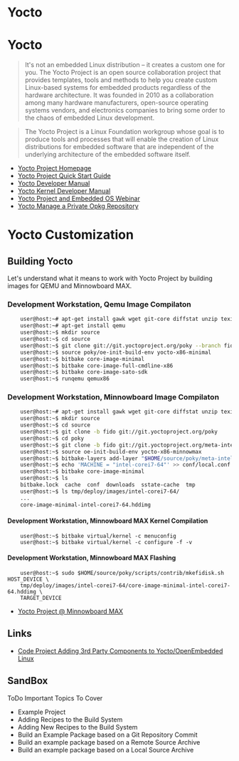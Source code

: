 # Yocto

Yocto
==

> It's not an embedded Linux distribution – it creates a custom one for you. The Yocto Project is an open source collaboration project that provides templates, tools and methods to help you create custom Linux-based systems for embedded products regardless of the hardware architecture. It was founded in 2010 as a collaboration among many hardware manufacturers, open-source operating systems vendors, and electronics companies to bring some order to the chaos of embedded Linux development.

> The Yocto Project is a Linux Foundation workgroup whose goal is to produce tools and processes that will enable the creation of Linux distributions for embedded software that are independent of the underlying architecture of the embedded software itself.

- [Yocto Project Homepage](https://www.yoctoproject.org/)
- [Yocto Project Quick Start Guide](http://www.yoctoproject.org/docs/2.0/yocto-project-qs/yocto-project-qs.html)
- [Yocto Developer Manual](http://www.yoctoproject.org/docs/1.6.1/dev-manual/dev-manual.html)
- [Yocto Kernel Developer Manual](http://www.yoctoproject.org/docs/1.6.1/kernel-dev/kernel-dev.html)
- [Yocto Project and Embedded OS Webinar](http://www.intel.com/content/www/us/en/education/university/galileo-university-curricula/yocto-project-and-embedded-os-webinar-replay.html#)
- [Yocto Manage a Private Opkg Repository](http://www.jumpnowtek.com/yocto/Managing-a-private-opkg-repository.html)

Yocto Customization
==
## Building Yocto

Let's understand what it means to work with Yocto Project by building images for QEMU and Minnowboard MAX.

### Development Workstation, Qemu Image Compilaton

```sh
    user@host:~# apt-get install gawk wget git-core diffstat unzip texinfo build-essential chrpath
    user@host:~# apt-get install qemu
    user@host:~$ mkdir source
    user@host:~$ cd source
    user@host:~$ git clone git://git.yoctoproject.org/poky --branch fido
    user@host:~$ source poky/oe-init-build-env yocto-x86-minimal
    user@host:~$ bitbake core-image-minimal
    user@host:~$ bitbake core-image-full-cmdline-x86
    user@host:~$ bitbake core-image-sato-sdk
    user@host:~$ runqemu qemux86
```
### Development Workstation, Minnowboard Image Compilaton

```sh
    user@host:~# apt-get install gawk wget git-core diffstat unzip texinfo build-essential chrpath
    user@host:~$ mkdir source
    user@host:~$ cd source
    user@host:~$ git clone -b fido git://git.yoctoproject.org/poky
    user@host:~$ cd poky
    user@host:~$ git clone -b fido git://git.yoctoproject.org/meta-intel
    user@host:~$ source oe-init-build-env yocto-x86-minnowmax
    user@host:~$ bitbake-layers add-layer "$HOME/source/poky/meta-intel"
    user@host:~$ echo 'MACHINE = "intel-corei7-64"' >> conf/local.conf
    user@host:~$ bitbake core-image-minimal
    user@host:~$ ls
    bitbake.lock  cache  conf  downloads  sstate-cache  tmp
    user@host:~$ ls tmp/deploy/images/intel-corei7-64/
    ...
    core-image-minimal-intel-corei7-64.hddimg
```

#### Development Workstation, Minnowboard MAX Kernel Compilation

```
    user@host:~$ bitbake virtual/kernel -c menuconfig
    user@host:~$ bitbake virtual/kernel -c configure -f -v
```

#### Development Workstation, Minnowboard MAX Flashing

```
    user@host:~$ sudo $HOME/source/poky/scripts/contrib/mkefidisk.sh HOST_DEVICE \
    tmp/deploy/images/intel-corei7-64/core-image-minimal-intel-corei7-64.hddimg \
    TARGET_DEVICE
```

- [Yocto Project @ Minnowboard MAX](http://wiki.minnowboard.org/Yocto_Project)

## Links

- [Code Project Adding 3rd Party Components to Yocto/OpenEmbedded Linux](http://www.codeproject.com/Articles/774826/Adding-rd-party-components-to-Yocto-OpenEmbedded-L)
 
## SandBox

ToDo Important Topics To Cover

- Example Project
- Adding Recipes to the Build System
- Adding New Recipes to the Build System
- Build an Example Package based on a Git Repository Commit
- Build an example package based on a Remote Source Archive
- Build an example package based on a Local Source Archive
